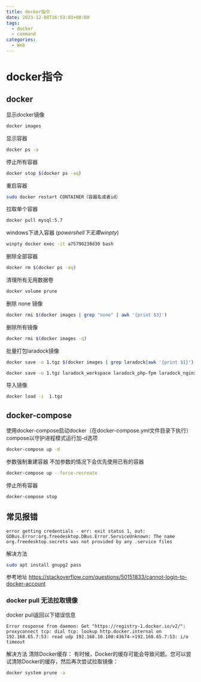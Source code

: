 ```yaml
---
title: docker指令
date: 2023-12-08T16:53:03+08:00
tags:
  - docker
  - command
categories:
  - Web
---
```

# docker指令

## docker

显示docker镜像
```bash
docker images
```

显示容器
```bash
docker ps -a
```
停止所有容器
```bash
docker stop $(docker ps -aq) 
```

重启容器
```bash
sudo docker restart CONTAINER（容器名或者id）
```

拉取单个容器

```bash
docker pull mysql:5.7
```

windows下进入容器 (*powershell下无需winpty*)
```bash
winpty docker exec -it a75790238d30 bash 
```

删除全部容器
```bash
docker rm $(docker ps -aq)
```

清理所有无用数据卷
```bash
docker volume prune
```

删除 none 镜像
```bash
docker rmi $(docker images | grep "none" | awk '{print $3}')
```

删除所有镜像
```bash
docker rmi $(docker images -q)
```

批量打包laradock镜像
```bash
docker save -o 1.tgz $(docker images | grep laradock|awk '{print $1}')
```
```bash
docker save -o 1.tgz laradock_workspace laradock_php-fpm laradock_nginx laradock_mysql laradock_redis laradock_portainer laradock_elasticsearch laradock_logstash laradock_kibana
```

导入镜像
```bash
docker load -i 	1.tgz
```
## docker-compose

使用docker-compose启动docker（在docker-compose.yml文件目录下执行）
compose以守护进程模式运行加-d选项

```bash
docker-compose up -d
```
 参数强制重建容器 不加参数的情况下会优先使用已有的容器
```bash
docker-compose up --force-recreate
```
停止所有容器
```bash
docker-compose stop
```
## 常见报错
```text
error getting credentials - err: exit status 1, out: GDBus.Error:org.freedesktop.DBus.Error.ServiceUnknown: The name org.freedesktop.secrets was not provided by any .service files
```

解决方法

```bash
sudo apt install gnupg2 pass
```
参考地址
https://stackoverflow.com/questions/50151833/cannot-login-to-docker-account
### docker pull 无法拉取镜像
docker pull返回以下错误信息

```text
Error response from daemon: Get "https://registry-1.docker.io/v2/": proxyconnect tcp: dial tcp: lookup http.docker.internal on 192.168.65.7:53: read udp 192.168.10.100:43674->192.168.65.7:53: i/o timeout
```


解决方法
清除Docker缓存： 有时候，Docker的缓存可能会导致问题。您可以尝试清除Docker的缓存，然后再次尝试拉取镜像：

```bash
docker system prune -a
```

